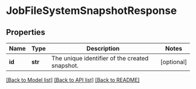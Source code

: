 # JobFileSystemSnapshotResponse

## Properties
Name | Type | Description | Notes
------------ | ------------- | ------------- | -------------
**id** | **str** | The unique identifier of the created snapshot. | [optional] 

[[Back to Model list]](../README.md#documentation-for-models) [[Back to API list]](../README.md#documentation-for-api-endpoints) [[Back to README]](../README.md)


